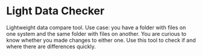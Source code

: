 # Light Data Checker
Lightweight data compare tool. Use case: you have a folder with files on one system and the same folder with files on another. You are curious to know whether you made changes to either one. Use this tool to check if and where there are differences quickly.
